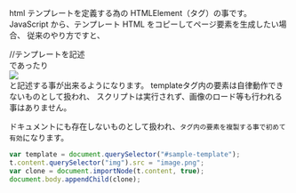 html テンプレートを定義する為の HTMLElement（タグ）の事です。 JavaScript から、テンプレート HTML をコピーしてページ要素を生成したい場合、 従来のやり方ですと、

<div stype='display:none;'>
//テンプレートを記述
</div>
であったり

<script type="text/template">
//テンプレートを記述
</script
というように実装していたところを、templateタグを利用して

<template id="sample-template">
  <style>
    ...
  </style>
  <div id="container">
    <img src="http://webcomponents.org/img/logo.svg">
  </div>
</template>
と記述する事が出来るようになります。 templateタグ内の要素は自律動作できないものとして扱われ、
スクリプトは実行されず、画像のロード等も行われる事はありません。

ドキュメントにも存在しないものとして扱われ、`タグ内の要素を複製する事で初めて有効`になります。

```js
var template = document.querySelector("#sample-template");
t.content.querySelector("img").src = "image.png";
var clone = document.importNode(t.content, true);
document.body.appendChild(clone);
```
